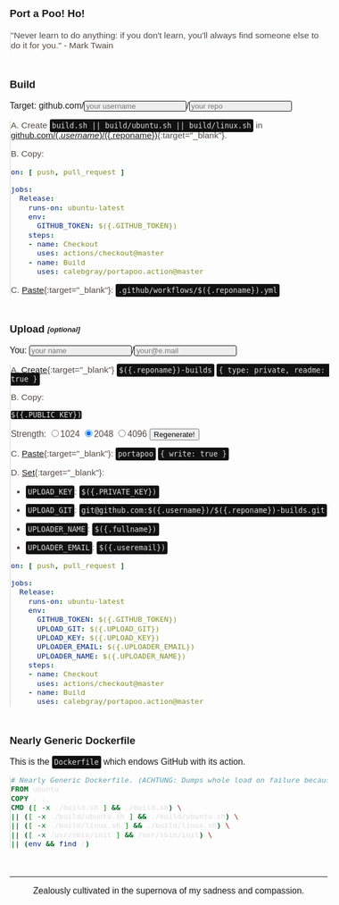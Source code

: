 <style>
div.shell { zoom:120% }
body,div,p,blockquote,pre { font-size:0.99em !important;font-family:Tahoma,Geneva,sans-serif !important }
header h2 { font-size:1.4em }
blockquote { color:#544943;margin:0 }
img._ { display:none }
blockquote { background-image:none;padding:0 }
pre,.header-level-1,.highlight { border:0;padding:0;text-align:left;font-style:normal;font-size:1.3em }
.highlighter-rouge,pre.highlight,code { background:#111;color:#ddd;border-radius:3px }
code { padding:4px }
input { background:#eee;border:1px solid #111;border-radius:3px;color:#111;padding-left:3px }
h3 { margin-top:50px !important }
hr { margin:50px 0 0 }
pre.highlight { padding:4px 8px 4px }
</style>
<script src="wasm_exec.js"></script>
<script>
'use strict';

const $hook_prefix = '_';
const $hook_key = $hook_prefix+'id';

let $hook_id = 0;
Object.defineProperty(Function.prototype, $hook_key, {
  get: function() {
    Object.defineProperty(this, $hook_key, { value: $hook_id++, writable: false });
    return this[$hook_key];
  }
});

const $hook_ = {};
function $hook(context, id, hook) {
  switch (arguments.length) {
  case 1:
    id = context.id;
  case 2:
    if (!$hook_[id]) return;
    for (const hook of Object.values($hook_[id].hooks)) {
      for (const trigger of Object.values($hook_[id].triggers)) {
        hook.call(trigger, context);
      }
    }
    return;
  default:
    if (!$hook_[id]) {
      $hook_[id] = {
        triggers: { [context[$hook_key]]: context },
        hooks: { [hook[$hook_key]]: hook },
      };
    } else {
      $hook_[id].triggers[context[$hook_key]] = context;
      $hook_[id].hooks[hook[$hook_key]] = hook;
    }
    for (const hook of Object.values($hook_[id].hooks)) {
      hook.call(context);
    }
  }
}

function $unhook(context, hook, id) {
  switch (arguments.length) {
  case 2:
    id = context.id;
  case 3:
    delete $hook_[id].hooks[hook[$hook_key]];
    return;
  default:
    delete $hook_[context.id];
  }
}

function $hook_once(context, id, hook) {
  const unhook = function(trigger) {
    $unhook(this, unhook);
    hook.call(this, trigger);
  };
  $hook(context, id, unhook);
}

function setEscapedHtml(trigger) {
  if (!trigger) return;
  this.innerHTML = (typeof trigger === typeof '' ? trigger : trigger.value).replace(/&/g, '&amp;').replace(/</g, '&lt;').replace(/>/g, '&gt;').replace(/"/g, '&quot;').replace(/'/g, '&#039;');
}

function setEscapedUri(trigger) {
  if (!trigger) return;
  this.innerHTML = encodeURI(typeof trigger === typeof '' ? trigger : trigger.value);
}

function renderTemplate(templateHtml, v, trigger) {
  if (!trigger) return;
  v[trigger.id] = trigger.value || trigger.dataset.value;
  this.innerHTML = eval('`'+templateHtml.replace(/`/g, "\\`")+'`');
}

const $hook_template_variable = /(\$)\({\.(.*?)}\)/g;
function compileTemplate(trigger, formats) {
  const templateSource = trigger.parentNode.parentNode;
  trigger.parentNode.remove();

  if (!templateSource) return;
  const templateRaw = templateSource.innerHTML;
  if (!templateRaw) return;

  const variables = {};
  let templateHtml = '';

  const templateParts = templateRaw.split($hook_template_variable);
  let partType = templateParts[0] === '$' && templateParts.length > 0 ? 0 : 2;
  for (let templatePart of templateParts) {
    switch (partType) {
    case 0:
      partType = 1;
      continue;
    case 1:
      partType = 2;
      variables[templatePart] = !formats ? templatePart : formats.hasOwnProperty(templatePart) ? formats[templatePart].replace('{0}', templatePart) : formats.hasOwnProperty('_') ? formats._.replace('{0}', templatePart) : formats.replace('{0}', templatePart);
      templateHtml += '${v.'+templatePart+'}';
      continue;
    case 2:
      partType = 0;
      templateHtml += templatePart;
    }
  }

  renderTemplate.call(templateSource, templateHtml, variables, templateSource);
  for (const variable of Object.keys(variables)) {
    $hook(templateSource, variable, renderTemplate.bind(templateSource, templateHtml, variables));
  }
}

const go = new Go();
let bin;
(async function() {
  await fetch('rsagen.wasm').then(response => response.arrayBuffer()).then(function(binary) {
    bin = binary;

    let outputBuf = '';
    const decoder = new TextDecoder("utf-8");
    global.fs.writeSync = function(fd, buf) {
        outputBuf += decoder.decode(buf);
        const nl = outputBuf.lastIndexOf("\n");
        if (nl !== -1) {
            console.log(outputBuf.substr(0, nl + 1));
            outputBuf = outputBuf.substr(nl + 1);
        }
        return buf.length;
    };
  });
})();

async function generateKeys(trigger) {
  let keyStrength;
  if (!trigger) {
    keyStrength = 2048;
  } else {
    keyStrength = Math.round(trigger[1].checked && trigger[1].value || trigger[2].checked && trigger[2].value || trigger[3].checked && trigger[3].value);
  }

  go.argv = ['rsagen.wasm', keyStrength.toString()];
  await WebAssembly.instantiate(bin, go.importObject).then((result) => {
    go.run(result.instance);
  });

  return false;
}

const variableFormats = {
  _: '{0}',
  GITHUB_TOKEN: '$&#123;{secrets.GITHUB_TOKEN}}',
  UPLOAD_GIT: '$&#123;{secrets.UPLOAD_GIT}}',
  UPLOAD_KEY: '$&#123;{secrets.UPLOAD_KEY}}',
  UPLOADER_EMAIL: '$&#123;{secrets.UPLOADER_EMAIL}}',
  UPLOADER_NAME: '$&#123;{secrets.UPLOADER_NAME}}',
};
</script>

### Port a Poo! Ho!

> "Never learn to do anything: if you don't learn, you'll always find someone else to do it for you." - Mark Twain


### Build

Target: <label for="username">github.com/<input id="username" type="text" oninput="$hook(this)" onpropertychange="$hook(this)" placeholder="your username"></label><label for="reponame">/<input id="reponame" type="text" oninput="$hook(this)" onpropertychange="$hook(this)" placeholder="your repo"></label>

> A. Create `build.sh || build/ubuntu.sh || build/linux.sh` in [github.com/$({.username})/$({.reponame})](https://github.com/$({.username})/$({.reponame})/new/master){:target="_blank"}.
> 
> B. Copy:
> 
> ```yaml
> on: [ push, pull_request ]
> 
> jobs:
>   Release:
>     runs-on: ubuntu-latest
>     env:
>       GITHUB_TOKEN: $({.GITHUB_TOKEN})
>     steps:
>     - name: Checkout
>       uses: actions/checkout@master
>     - name: Build
>       uses: calebgray/portapoo.action@master
> ```
> 
> C. [Paste](https://github.com/$({.username})/$({.reponame})/new/master){:target="_blank"}: `.github/workflows/$({.reponame}).yml`
> 
> <img class="_" onload="compileTemplate(this, variableFormats)" src="data:image/svg+xml,<svg xmlns='http://www.w3.org/2000/svg'/>"/>


### Upload <sub><sup><em>[optional]</em></sup></sub>

You: <input id="fullname" type="email" oninput="$hook(this)" onpropertychange="$hook(this)" placeholder="your name">/<input id="useremail" type="email" oninput="$hook(this)" onpropertychange="$hook(this)" placeholder="your@e.mail">

> A. [Create](https://github.com/new){:target="_blank"} `$({.reponame})-builds` `{ type: private, readme: true }`
> 
> B. Copy:
> 
> ```
> $({.PUBLIC_KEY})
> ```
> 
> <form onsubmit="return generateKeys(this)">Strength: <label><input type="radio" name="rsabits" value="1024">1024</label> <label><input type="radio" name="rsabits" value="2048" checked="checked">2048</label> <label><input type="radio" name="rsabits" value="4096">4096</label> <button type="submit">Regenerate!</button></form>
> 
> C. [Paste](https://github.com/$({.username})/$({.reponame})-builds/settings/keys/new){:target="_blank"}: `portapoo` `{ write: true }`
> 
> D. [Set](https://github.com/$({.username})/$({.reponame})/settings/secrets){:target="_blank"}:
> 
> - `UPLOAD_KEY`: `$({.PRIVATE_KEY})`
> 
> - `UPLOAD_GIT`: `git@github.com:$({.username})/$({.reponame})-builds.git`
> 
> - `UPLOADER_NAME`: `$({.fullname})`
> 
> - `UPLOADER_EMAIL`: `$({.useremail})`
> 
> ```yaml
> on: [ push, pull_request ]
> 
> jobs:
>   Release:
>     runs-on: ubuntu-latest
>     env:
>       GITHUB_TOKEN: $({.GITHUB_TOKEN})
>       UPLOAD_GIT: $({.UPLOAD_GIT})
>       UPLOAD_KEY: $({.UPLOAD_KEY})
>       UPLOADER_EMAIL: $({.UPLOADER_EMAIL})
>       UPLOADER_NAME: $({.UPLOADER_NAME})
>     steps:
>     - name: Checkout
>       uses: actions/checkout@master
>     - name: Build
>       uses: calebgray/portapoo.action@master
> ```
> 
> <img class="_" onload="compileTemplate(this, variableFormats);generateKeys()" src="data:image/svg+xml,<svg xmlns='http://www.w3.org/2000/svg'/>"/>


### Nearly Generic Dockerfile

This is the `Dockerfile` which endows GitHub with its action.

> ```dockerfile
> # Nearly Generic Dockerfile. (ACHTUNG: Dumps whole load on failure because this is for professionals that don't believe in standards but follow them anyway. That's an endless loop to insanity... isn't it...)
> FROM ubuntu
> COPY . .
> CMD ([ -x ./build.sh ] && ./build.sh) \
> || ([ -x ./build/ubuntu.sh ] && ./build/ubuntu.sh) \
> || ([ -x ./build/linux.sh ] && ./build/linux.sh) \
> || ([ -x /usr/sbin/init ] && /usr/sbin/init) \
> || (env && find /)
> ```


---
<p style="text-align:center">Zealously cultivated in the supernova of my sadness and compassion.</p>
